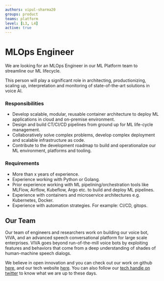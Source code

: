 ```yaml
---
authors: vipul-sharma20
groups: product
teams: platform
level: [L3, L4]
active: true
---
```


# MLOps Engineer

We are looking for an MLOps Engineer in our ML Platform team to streamline our
ML lifecycle.

This person will play a significant role in architecting, productionizing,
scaling up, interpretation and monitoring of state-of-the-art solutions in
voice AI.

### Responsibilities

- Develop scalable, modular, reusable container architecture to deploy ML
  applications in cloud and on-premise environment.
- Design and build CT/CI/CD pipelines from ground up for ML
  life-cycle management.
- Collaboratively solve complex problems, develop complex deployment and
  scalable infrastructure as code.
- Contribute to the development roadmap to build and operationalize our ML
  environment, platforms and tooling.

### Requirements

- More than x years of experience.
- Experience working with Python or Golang.
- Prior experience working with ML pipelining/orchestration tools like MLFlow,
  Airflow, Kubeflow, Argo etc. to build and deploy ML pipelines.
- Experience with containers and microservice architectures e.g. Kubernetes,
  Docker.
- Experience with automation strategies. For example: CI/CD, gitops.

## Our Team

Our team of engineers and researchers work on building our voice bot, VIVA, and
an advanced speech conversational platform for large scale enterprises. VIVA
goes beyond run-of-the-mill voice bots by exploiting features and behaviors that
come from a deep understanding of shades of human-machine speech dialogs.

We believe in open innovation and you can check out our work on github [here](https://github.com/skit-ai), and
our tech website [here](https://tech.skit.ai/). You can also follow our [tech handle on twitter](https://twitter.com/SkitTech/) to know
what we are up to these days.
